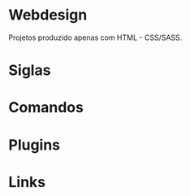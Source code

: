 Webdesign
=========

Projetos produzido apenas com HTML - CSS/SASS.

Siglas
======

Comandos
========

Plugins
=======

Links
=====